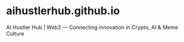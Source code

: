 # aihustlerhub.github.io
AI Hustler Hub | Web3 — Connecting innovation in Crypto, AI &amp; Meme Culture
